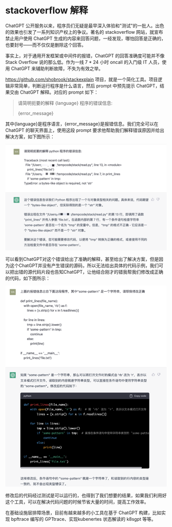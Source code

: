 # stackoverflow 解释

ChatGPT 公开服务以来，程序员们无疑是最早深入体验和"测试"的一批人。出色的效果也引发了一系列知识产权上的争议。著名的 stackoverflow 网站，就宣布禁止用户使用 ChatGPT 生成的内容来回答问题，一经发现，哪怕回答是正确的，也要封号——而不仅仅是删除这个回答。

事实上，对于通用开发框架或中间件的报错，ChatGPT 的回答准确度可能并不像 Stack Overflow 说的那么低。作为一线 7 * 24 小时 oncall 的入门级 IT 人员，使用 ChatGPT 来辅助判断故障，不失为有效之举。

<https://github.com/shobrook/stackexplain> 项目，就是一个简化工具。项目逻辑非常简单，判断运行程序是什么语言，然后 prompt 中预先提示 ChatGPT，结果交由 ChatGPT 解释。对应的 prompt 如下：

>请简明扼要的解释 {language} 程序的错误信息:
>
>{error_message}
>

其中{language}是程序语言，{error_message}是报错信息。我们完全可以在 ChatGPT 的聊天界面上，使用这段 prompt 要求他帮助我们解释错误原因并给出解决方案，如下图所示：

![](/images/awesome/code-language-stackexplain1.png)

可以看到ChatGPT对这个错误给出了准确的解释，甚至给出了解决方案，但是因为这个ChatGPT并没有产生错误的源码，所以无法给出具体的代码示例，我们可以把出错的源代码片段也告知ChatGPT，让他结合刚才的错我帮我们修改成正确的代码，如下图所示：

![](/images/awesome/code-language-stackexplain2.png)

修改后的代码经过测试是可以运行的，也得到了我们想要的结果，如果我们利用好这个工具，可以在解决代码问题的时候节省大量的时间，提高工作效率。

在基础设施层排障场景，目前有越来越多的小工具在基于 ChatGPT 构建，比如实现 bpftrace 编写的 GPTtrace、实现kubenertes 状态解读的 k8sgpt 等等。

